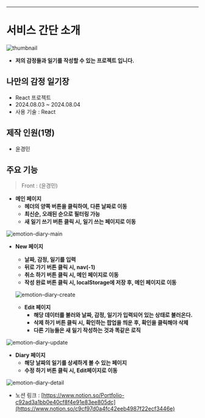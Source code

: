 ---
# 서비스 간단 소개

![thumbnail](https://github.com/user-attachments/assets/7d2f59af-2741-4df1-b9bc-237416c710c8)


* **저의 감정들과 일기를 작성할 수 있는 프로젝트 입니다.**

## 나만의 감정 일기장
* React 프로젝트
* 2024.08.03 ~ 2024.08.04
* 사용 기술 : React

## 제작 인원(1명)
* 윤경민

## 주요 기능

> Front : (윤경민)

- **메인 페이지**
    - **헤더의 양쪽 버튼을 클릭하여, 다른 날짜로 이동**
    - **최신순, 오래된 순으로 필터링 가능**
    - **새 일기 쓰기 버튼 클릭 시, 일기 쓰는 페이지로 이동**

![emotion-diary-main](https://github.com/user-attachments/assets/ddb1e1fd-9ebb-4c20-8abf-d44ed920a4ef)

- **New 페이지**
    - **날짜, 감정, 일기를 입력**
    - **뒤로 가기 버튼 클릭 시, nav(-1)**
    - **취소 하기 버튼 클릭 시, 메인 페이지로 이동**
    - **작성 완료 버튼 클릭 시, localStorage에 저장 후, 메인 페이지로 이동**

    ![emotion-diary-create](https://github.com/user-attachments/assets/efeea7aa-aef9-4bd4-8dee-d0f6eb5f5c23)

  - **Edit 페이지**
    - **해당 데이터를 불러와 날짜, 감정, 일기가 입력되어 있는 상태로 불러온다.**
    - **삭제 하기 버튼 클릭 시, 확인하는 팝업을 띄운 후, 확인을 클릭해야 삭제**
    - **다른 기능들은 새 일기 작성하는 것과 똑같은 로직**

![emotion-diary-update](https://github.com/user-attachments/assets/818e7b80-6945-4c42-b935-b51b4f52ca62)

- **Diary 페이지**
    - **해당 날짜의 일기를 상세하게 볼 수 있는 페이지**
    - **수정 하기 버튼 클릭 시, Edit페이지로 이동**

![emotion-diary-detail](https://github.com/user-attachments/assets/a75247f5-a111-4b31-8fd3-c92f48350d1b)

* 노션 링크 : [https://www.notion.so/Portfolio-c92ad3a1bb0e40cf8f4e91e83ee805dc](https://www.notion.so/c9cf97d0a4fc42eeb4987f22ecf3446e)
